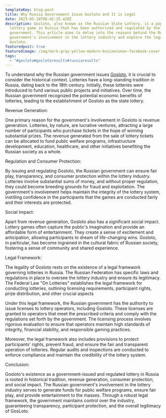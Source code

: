 ```yaml
---
templateKey: blog-post
title: Why Russia Governement Issue Gosloto and It is Legal
date: 2023-05-18T08:42:25.420Z
description: Gosloto, also known as the Russian State Lottery, is a popular
  lottery game in Russia that has been authorized and regulated by the
  government. This article aims to delve into the reasons behind the Russian
  government's involvement in the lottery industry and explore the legality of
  Gosloto.
featuredpost: true
featuredimage: /img/dark-gray-yellow-modern-businessman-facebook-cover.png
tags:
  - "#gosloto#goslotoresults#russiaresults"
---
```

To understand why the Russian government issues [Gosloto](https://gosloto.co.za/), it is crucial to consider the historical context. Lotteries have a long-standing tradition in Russia, dating back to the 18th century. Initially, these lotteries were introduced to fund various public projects and initiatives. Over time, the Russian government recognized the potential economic benefits of lotteries, leading to the establishment of Gosloto as the state lottery.

Revenue Generation:


One primary reason for the government's involvement in Gosloto is revenue generation. Lotteries, by nature, are lucrative ventures, attracting a large number of participants who purchase tickets in the hope of winning substantial prizes. The revenue generated from the sale of lottery tickets can be allocated to fund public welfare programs, infrastructure development, education, healthcare, and other initiatives benefiting the Russian society as a whole.

Regulation and Consumer Protection:


By issuing and regulating Gosloto, the Russian government can ensure fair play, transparency, and consumer protection within the lottery industry. Lotteries involve substantial sums of money, and without proper regulation, they could become breeding grounds for fraud and exploitation. The government's involvement helps maintain the integrity of the lottery system, instilling confidence in the participants that the games are conducted fairly and their interests are protected.

Social Impact:


Apart from revenue generation, Gosloto also has a significant social impact. Lottery games often capture the public's imagination and provide an affordable form of entertainment. They create a sense of excitement and anticipation, allowing participants to dream of life-changing wins. Gosloto, in particular, has become ingrained in the cultural fabric of Russian society, fostering a sense of community and shared experience.

Legal Framework:


The legality of Gosloto rests on the existence of a legal framework governing lotteries in Russia. The Russian Federation has specific laws and regulations in place to oversee the lottery industry and ensure its legitimacy. The Federal Law "On Lotteries" establishes the legal framework for conducting lotteries, outlining licensing requirements, participant rights, prize distribution, and other crucial aspects

Under this legal framework, the Russian government has the authority to issue licenses to lottery operators, including Gosloto. These licenses are granted to operators that meet the prescribed criteria and comply with the regulations set forth by the government. The licensing process involves rigorous evaluation to ensure that operators maintain high standards of integrity, financial stability, and responsible gaming practices.

Moreover, the legal framework also includes provisions to protect participants' rights, prevent fraud, and ensure the fair and transparent operation of lotteries. Regular audits and inspections are conducted to enforce compliance and maintain the credibility of the lottery system.

Conclusion:


Gosloto's existence as a government-issued and regulated lottery in Russia is rooted in historical tradition, revenue generation, consumer protection, and social impact. The Russian government's involvement in the lottery industry serves to generate funds for public welfare programs, ensure fair play, and provide entertainment to the masses. Through a robust legal framework, the government maintains control over the industry, guaranteeing transparency, participant protection, and the overall legitimacy of GosLoto.